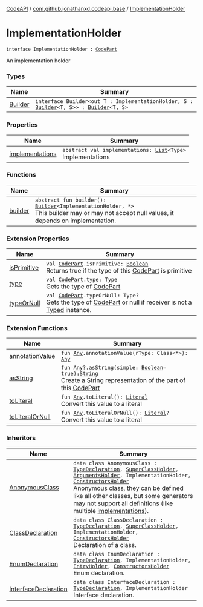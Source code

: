 [CodeAPI](../../index.md) / [com.github.jonathanxd.codeapi.base](../index.md) / [ImplementationHolder](.)

# ImplementationHolder

`interface ImplementationHolder : `[`CodePart`](../../com.github.jonathanxd.codeapi/-code-part/index.md)

An implementation holder

### Types

| Name | Summary |
|---|---|
| [Builder](-builder/index.md) | `interface Builder<out T : ImplementationHolder, S : `[`Builder`](-builder/index.md)`<T, S>> : `[`Builder`](../../com.github.jonathanxd.codeapi.builder/-builder/index.md)`<T, S>` |

### Properties

| Name | Summary |
|---|---|
| [implementations](implementations.md) | `abstract val implementations: `[`List`](https://kotlinlang.org/api/latest/jvm/stdlib/kotlin.collections/-list/index.html)`<Type>`<br>Implementations |

### Functions

| Name | Summary |
|---|---|
| [builder](builder.md) | `abstract fun builder(): `[`Builder`](-builder/index.md)`<ImplementationHolder, *>`<br>This builder may or may not accept null values, it depends on implementation. |

### Extension Properties

| Name | Summary |
|---|---|
| [isPrimitive](../../com.github.jonathanxd.codeapi/is-primitive.md) | `val `[`CodePart`](../../com.github.jonathanxd.codeapi/-code-part/index.md)`.isPrimitive: `[`Boolean`](https://kotlinlang.org/api/latest/jvm/stdlib/kotlin/-boolean/index.html)<br>Returns true if the type of this [CodePart](../../com.github.jonathanxd.codeapi/-code-part/index.md) is primitive |
| [type](../../com.github.jonathanxd.codeapi/type.md) | `val `[`CodePart`](../../com.github.jonathanxd.codeapi/-code-part/index.md)`.type: Type`<br>Gets the type of [CodePart](../../com.github.jonathanxd.codeapi/-code-part/index.md) |
| [typeOrNull](../../com.github.jonathanxd.codeapi/type-or-null.md) | `val `[`CodePart`](../../com.github.jonathanxd.codeapi/-code-part/index.md)`.typeOrNull: Type?`<br>Gets the type of [CodePart](../../com.github.jonathanxd.codeapi/-code-part/index.md) or null if receiver is not a [Typed](../-typed/index.md) instance. |

### Extension Functions

| Name | Summary |
|---|---|
| [annotationValue](../../com.github.jonathanxd.codeapi.util.conversion/kotlin.-any/annotation-value.md) | `fun `[`Any`](https://kotlinlang.org/api/latest/jvm/stdlib/kotlin/-any/index.html)`.annotationValue(rType: Class<*>): `[`Any`](https://kotlinlang.org/api/latest/jvm/stdlib/kotlin/-any/index.html) |
| [asString](../../com.github.jonathanxd.codeapi.util/kotlin.-any/as-string.md) | `fun `[`Any`](https://kotlinlang.org/api/latest/jvm/stdlib/kotlin/-any/index.html)`?.asString(simple: `[`Boolean`](https://kotlinlang.org/api/latest/jvm/stdlib/kotlin/-boolean/index.html)` = true): `[`String`](https://kotlinlang.org/api/latest/jvm/stdlib/kotlin/-string/index.html)<br>Create a String representation of the part of this [CodePart](../../com.github.jonathanxd.codeapi/-code-part/index.md) |
| [toLiteral](../../com.github.jonathanxd.codeapi.util.conversion/kotlin.-any/to-literal.md) | `fun `[`Any`](https://kotlinlang.org/api/latest/jvm/stdlib/kotlin/-any/index.html)`.toLiteral(): `[`Literal`](../../com.github.jonathanxd.codeapi.literal/-literal/index.md)<br>Convert this value to a literal |
| [toLiteralOrNull](../../com.github.jonathanxd.codeapi.util.conversion/kotlin.-any/to-literal-or-null.md) | `fun `[`Any`](https://kotlinlang.org/api/latest/jvm/stdlib/kotlin/-any/index.html)`.toLiteralOrNull(): `[`Literal`](../../com.github.jonathanxd.codeapi.literal/-literal/index.md)`?`<br>Convert this value to a literal |

### Inheritors

| Name | Summary |
|---|---|
| [AnonymousClass](../-anonymous-class/index.md) | `data class AnonymousClass : `[`TypeDeclaration`](../-type-declaration/index.md)`, `[`SuperClassHolder`](../-super-class-holder/index.md)`, `[`ArgumentsHolder`](../-arguments-holder/index.md)`, ImplementationHolder, `[`ConstructorsHolder`](../-constructors-holder/index.md)<br>Anonymous class, they can be defined like all other classes, but some generators may not support all definitions (like multiple [implementations](../-anonymous-class/implementations.md)). |
| [ClassDeclaration](../-class-declaration/index.md) | `data class ClassDeclaration : `[`TypeDeclaration`](../-type-declaration/index.md)`, `[`SuperClassHolder`](../-super-class-holder/index.md)`, ImplementationHolder, `[`ConstructorsHolder`](../-constructors-holder/index.md)<br>Declaration of a class. |
| [EnumDeclaration](../-enum-declaration/index.md) | `data class EnumDeclaration : `[`TypeDeclaration`](../-type-declaration/index.md)`, ImplementationHolder, `[`EntryHolder`](../-entry-holder/index.md)`, `[`ConstructorsHolder`](../-constructors-holder/index.md)<br>Enum declaration. |
| [InterfaceDeclaration](../-interface-declaration/index.md) | `data class InterfaceDeclaration : `[`TypeDeclaration`](../-type-declaration/index.md)`, ImplementationHolder`<br>Interface declaration. |
